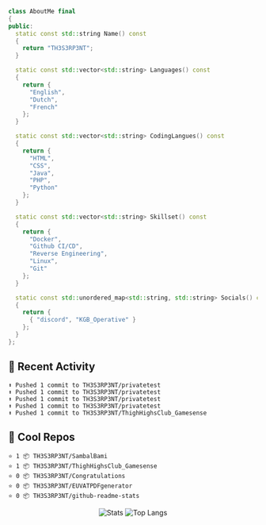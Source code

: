 
```cpp
class AboutMe final
{
public:
  static const std::string Name() const
  {
    return "TH3S3RP3NT";
  }

  static const std::vector<std::string> Languages() const
  {
    return {
      "English",
      "Dutch",
      "French"
    };
  }

  static const std::vector<std::string> CodingLangues() const
  {
    return {
      "HTML",
      "CSS",
      "Java",
      "PHP",
      "Python"
    };
  }

  static const std::vector<std::string> Skillset() const
  {
    return {
      "Docker",
      "Github CI/CD",
      "Reverse Engineering",
      "Linux",
      "Git"
    };
  }

  static const std::unordered_map<std::string, std::string> Socials() const
  {
    return {
      { "discord", "KGB_Operative" }
    };
  }
};
```

## 🤹 Recent Activity
```
⬆️ Pushed 1 commit to TH3S3RP3NT/privatetest
⬆️ Pushed 1 commit to TH3S3RP3NT/privatetest
⬆️ Pushed 1 commit to TH3S3RP3NT/privatetest
⬆️ Pushed 1 commit to TH3S3RP3NT/privatetest
⬆️ Pushed 1 commit to TH3S3RP3NT/ThighHighsClub_Gamesense
```
## 🌟 Cool Repos
```
⭐️ 1 📦 TH3S3RP3NT/SambalBami
⭐️ 1 📦 TH3S3RP3NT/ThighHighsClub_Gamesense
⭐️ 0 📦 TH3S3RP3NT/Congratulations
⭐️ 0 📦 TH3S3RP3NT/EUVATPDFgenerator
⭐️ 0 📦 TH3S3RP3NT/github-readme-stats
```
<p align="center">
  <img alt="Stats" src="https://github-readme-stats-mauve-ten-81.vercel.app/api?username=th3s3rp3nt&show_icons=true&theme=omni">
  <img alt="Top Langs" src="https://github-readme-stats.vercel.app/api/top-langs/?username=th3s3rp3nt&theme=omni&layout=donut"
</p>
